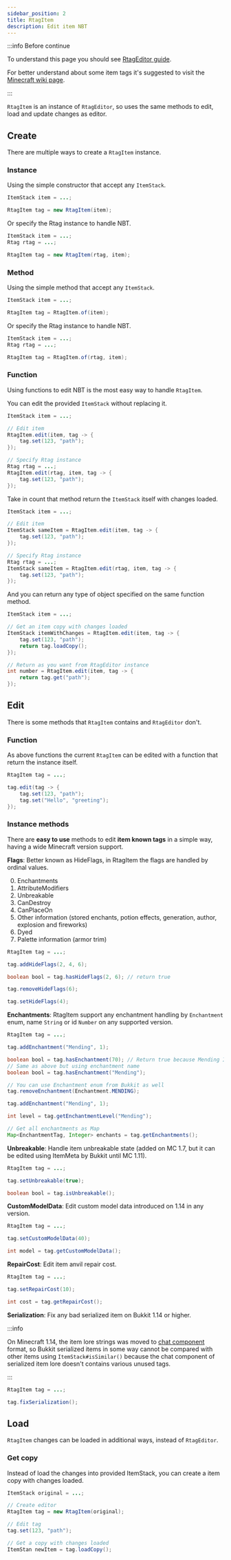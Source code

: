 ```yaml
---
sidebar_position: 2
title: RtagItem
description: Edit item NBT
---
```


:::info Before continue

To understand this page you should see [RtagEditor guide](../../usage/editor/).

For better understand about some item tags it's suggested to visit the [Minecraft wiki page](https://minecraft.wiki/w/Player.dat_format#Item_structure).

:::

`RtagItem` is an instance of `RtagEditor`, so uses the same methods to edit, load and update changes as editor.

## Create

There are multiple ways to create a `RtagItem` instance.

### Instance

Using the simple constructor that accept any `ItemStack`.

```java
ItemStack item = ...;

RtagItem tag = new RtagItem(item);
```

Or specify the Rtag instance to handle NBT.

```java
ItemStack item = ...;
Rtag rtag = ...;

RtagItem tag = new RtagItem(rtag, item);
```

### Method

Using the simple method that accept any `ItemStack`.

```java
ItemStack item = ...;

RtagItem tag = RtagItem.of(item);
```

Or specify the Rtag instance to handle NBT.

```java
ItemStack item = ...;
Rtag rtag = ...;

RtagItem tag = RtagItem.of(rtag, item);
```

### Function

Using functions to edit NBT is the most easy way to handle `RtagItem`.

You can edit the provided `ItemStack` without replacing it.

```java
ItemStack item = ...;

// Edit item
RtagItem.edit(item, tag -> {
	tag.set(123, "path");
});

// Specify Rtag instance
Rtag rtag = ...;
RtagItem.edit(rtag, item, tag -> {
	tag.set(123, "path");
});
```

Take in count that method return the `ItemStack` itself with changes loaded.

```java
ItemStack item = ...;

// Edit item
ItemStack sameItem = RtagItem.edit(item, tag -> {
	tag.set(123, "path");
});

// Specify Rtag instance
Rtag rtag = ...;
ItemStack sameItem = RtagItem.edit(rtag, item, tag -> {
	tag.set(123, "path");
});
```

And you can return any type of object specified on the same function method.

```java
ItemStack item = ...;

// Get an item copy with changes loaded
ItemStack itemWithChanges = RtagItem.edit(item, tag -> {
	tag.set(123, "path");
	return tag.loadCopy();
});

// Return as you want from RtagEditor instance
int number = RtagItem.edit(item, tag -> {
	return tag.get("path");
});
```

## Edit

There is some methods that `RtagItem` contains and `RtagEditor` don't.

### Function

As above functions the current `RtagItem` can be edited with a function that return the instance itself.

```java
RtagItem tag = ...;

tag.edit(tag -> {
	tag.set(123, "path");
	tag.set("Hello", "greeting");
});
```

### Instance methods

There are **easy to use** methods to edit **item known tags** in a simple way, having a wide Minecraft version support.

**Flags**: Better known as HideFlags, in RtagItem the flags are handled by ordinal values.

0. Enchantments
1. AttributeModifiers
2. Unbreakable
3. CanDestroy
4. CanPlaceOn
5. Other information (stored enchants, potion effects, generation, author, explosion and fireworks)
6. Dyed
7. Palette information (armor trim)

```java
RtagItem tag = ...;

tag.addHideFlags(2, 4, 6);

boolean bool = tag.hasHideFlags(2, 6); // return true

tag.removeHideFlags(6);

tag.setHideFlags(4);
```

**Enchantments**: RtagItem support any enchantment handling by `Enchantment` enum, name `String` or id `Number` on any supported version.

```java
RtagItem tag = ...;

tag.addEnchantment("Mending", 1);

boolean bool = tag.hasEnchantment(70); // Return true because Mending ID is 70
// Same as above but using enchantment name
boolean bool = tag.hasEnchantment("Mending");

// You can use Enchantment enum from Bukkit as well
tag.removeEnchantment(Enchantment.MENDING);

tag.addEnchantment("Mending", 1);

int level = tag.getEnchantmentLevel("Mending");

// Get all enchantments as Map
Map<EnchantmentTag, Integer> enchants = tag.getEnchantments();
```

**Unbreakable**: Handle item unbreakable state (added on MC 1.7, but it can be edited using ItemMeta by Bukkit until MC 1.11).

```java
RtagItem tag = ...;

tag.setUnbreakable(true);

boolean bool = tag.isUnbreakable();
```

**CustomModelData**: Edit custom model data introduced on 1.14 in any version.

```java
RtagItem tag = ...;

tag.setCustomModelData(40);

int model = tag.getCustomModelData();
```

**RepairCost**: Edit item anvil repair cost.

```java
RtagItem tag = ...;

tag.setRepairCost(10);

int cost = tag.getRepairCost();
```

**Serialization**: Fix any bad serialized item on Bukkit 1.14 or higher.

:::info

On Minecraft 1.14, the item lore strings was moved to [chat component](../../feature/chat-component/) format, so Bukkit serialized items in some way cannot be compared with other items using `ItemStack#isSimilar()` because the chat component of serialized item lore doesn't contains various unused tags.

:::

```java
RtagItem tag = ...;

tag.fixSerialization();
```

## Load

`RtagItem` changes can be loaded in additional ways, instead of `RtagEditor`.

### Get copy

Instead of load the changes into provided ItemStack, you can create a item copy with changes loaded.

```java
ItemStack original = ...;

// Create editor
RtagItem tag = new RtagItem(original);

// Edit tag
tag.set(123, "path");

// Get a copy with changes loaded
ItemStan newItem = tag.loadCopy();
```